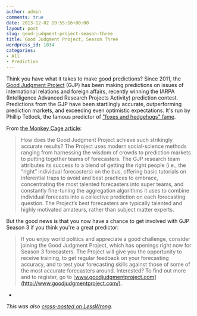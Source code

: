 ```yaml
---
author: admin
comments: true
date: 2013-12-02 19:55:16+00:00
layout: post
slug: good-judgment-project-season-three
title: Good Judgment Project, Season Three
wordpress_id: 1034
categories:
- All
- Prediction
---
```


Think you have what it takes to make good predictions?  Since 2011, the [Good Judgment Project](http://www.goodjudgmentproject.com/) (GJP) has been making predictions on issues of international relations and foreign affairs, recently winning the IARPA (Intelligence Advanced Research Projects Activity) prediction contest.  Predictions from the GJP have been startlingly accurate, outperforming prediction markets, and exceeding even optimistic expectations.  It's run by Phillip Tetlock, the famous predictor of ["foxes and hedgehogs" fame](http://www.amazon.com/dp/0691128715).

From [the Monkey Cage article](http://www.washingtonpost.com/blogs/monkey-cage/wp/2013/11/26/good-judgment-in-forecasting-international-affairs-and-an-invitation-for-season-3/):



> How does the Good Judgment Project achieve such strikingly accurate results? The Project uses modern social-science methods ranging from harnessing the wisdom of crowds to prediction markets to putting together teams of forecasters. The GJP research team attributes its success to a blend of getting the right people (i.e., the “right” individual forecasters) on the bus, offering basic tutorials on inferential traps to avoid and best practices to embrace, concentrating the most talented forecasters into super teams, and constantly fine-tuning the aggregation algorithms it uses to combine individual forecasts into a collective prediction on each forecasting question. The Project’s best forecasters are typically talented and highly motivated amateurs, rather than subject matter experts.






But the good news is that you now have a chance to get involved with GJP Season 3 if you think you're a great predictor:



> If you enjoy world politics and appreciate a good challenge, consider joining the Good Judgment Project, which has openings right now for Season 3 forecasters. The Project will give you the opportunity to receive training, to get regular feedback on your forecasting accuracy, and to test your forecasting skills against those of some of the most accurate forecasters around. Interested? To find out more and to register, go to [www.goodjudgmentproject.com](http://www.goodjudgmentproject.com/).



-

_This was also [cross-posted on LessWrong](http://lesswrong.com/r/discussion/lw/j96/link_good_judgment_project_season_three/)._
